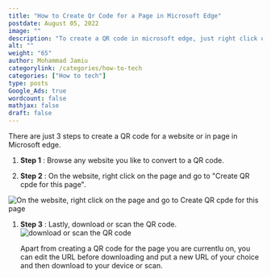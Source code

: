 ```yaml
---
title: "How to Create Qr Code for a Page in Microsoft Edge"
postdate: August 05, 2022
image: ""
description: "To create a QR code in microsoft edge, just right click on the page and click on create qr code for this page."
alt: ""
weight: "65"
author: Mohammad Jamiu
categorylink: /categories/how-to-tech
categories: ["How to tech"]
type: posts
Google_Ads: true
wordcount: false
mathjax: false
draft: false
---
```


There are just 3 steps to create a QR code for a website or in page in Microsoft edge.

1. **Step 1** : Browse any website you like to convert to a QR code.

1. **Step 2** : On the website, right click on the page and go to "Create QR cpde for this page".

<img loading="lazy" src="/images/qredge1.jpg" alt="On the website, right click on the page and go to Create QR cpde for this page">

1. **Step 3** : Lastly, download or scan the QR code.
   <img loading="lazy" src="/images/qredge2.jpg" alt="download or scan the QR code">

   Apart from creating a QR code for the page you are currentlu on, you can edit the URL before downloading and put a new URL of your choice and then download to your device or scan.
